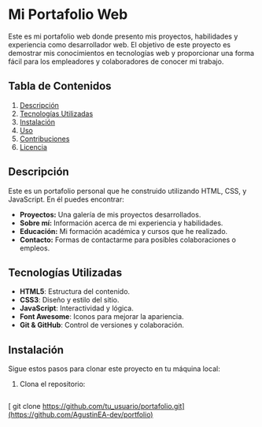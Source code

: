 # Mi Portafolio Web

Este es mi portafolio web donde presento mis proyectos, habilidades y experiencia como desarrollador web. El objetivo de este proyecto es demostrar mis conocimientos en tecnologías web y proporcionar una forma fácil para los empleadores y colaboradores de conocer mi trabajo.

## Tabla de Contenidos

1. [Descripción](#descripción)
2. [Tecnologías Utilizadas](#tecnologías-utilizadas)
3. [Instalación](#instalación)
4. [Uso](#uso)
5. [Contribuciones](#contribuciones)
6. [Licencia](#licencia)

## Descripción

Este es un portafolio personal que he construido utilizando HTML, CSS, y JavaScript. En él puedes encontrar:

- **Proyectos:** Una galería de mis proyectos desarrollados.
- **Sobre mí:** Información acerca de mi experiencia y habilidades.
- **Educación:** Mi formación académica y cursos que he realizado.
- **Contacto:** Formas de contactarme para posibles colaboraciones o empleos.

## Tecnologías Utilizadas

- **HTML5**: Estructura del contenido.
- **CSS3**: Diseño y estilo del sitio.
- **JavaScript**: Interactividad y lógica.
- **Font Awesome**: Iconos para mejorar la apariencia.
- **Git & GitHub**: Control de versiones y colaboración.

## Instalación

Sigue estos pasos para clonar este proyecto en tu máquina local:

1. Clona el repositorio:
   ```bash
  [ git clone https://github.com/tu_usuario/portafolio.git](https://github.com/AgustinEA-dev/portfolio)
